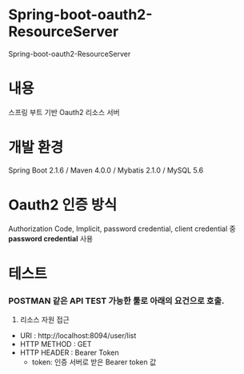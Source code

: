# Spring-boot-oauth2-ResourceServer
Spring-boot-oauth2-ResourceServer

# 내용
스프링 부트 기반 Oauth2 리소스 서버

# 개발 환경
Spring Boot 2.1.6 / Maven 4.0.0 / Mybatis 2.1.0 / MySQL 5.6

# Oauth2 인증 방식 
Authorization Code, Implicit, password credential, client credential 중 __password credential__ 사용

# 테스트
### POSTMAN 같은 API TEST 가능한 툴로 아래의 요건으로 호출.
1. 리소스 자원 접근 
* URI :  http://localhost:8094/user/list
* HTTP METHOD : GET
* HTTP HEADER : Bearer Token
  * token: 인증 서버로 받은 Bearer token 값
